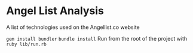 # Angel List Analysis

A list of technologies used on the Angellist.co website

`gem install bundler`
`bundle install`
Run from the root of the project with `ruby lib/run.rb`
